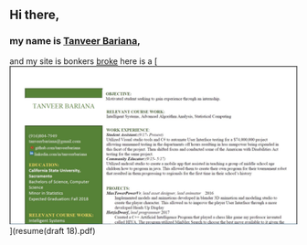 ## Hi there, 
### my name is [Tanveer Bariana](https://www.linkedin.com/in/tanveerbariana),
and my site is bonkers [broke](second.md)
here is a [![remume](resume.JPG)](resume(draft 18).pdf)
